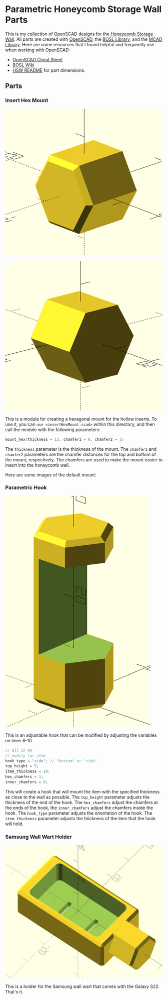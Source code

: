 # Parametric Honeycomb Storage Wall Parts

This is my collection of OpenSCAD designs for the [Honeycomb Storage Wall](https://www.printables.com/model/152592-honeycomb-storage-wall). All parts are created with [OpenSCAD](https://openscad.org/), the [BOSL Library](https://github.com/revarbat/BOSL), and the [MCAD Library](https://github.com/openscad/MCAD). Here are some resources that I found helpful and frequently use when working with OpenSCAD:

* [OpenSCAD Cheat Sheet](https://openscad.org/cheatsheet/index.html)
* [BOSL Wiki](https://github.com/revarbat/BOSL/wiki)
* [HSW README](https://www.printables.com/model/152592-honeycomb-storage-wall) for part dimensions.

## Parts

### Insert Hex Mount

![Hex Mount Front](images/hex_mount_front.png)

![Hex Mount Back](images/hex_mount_back.png)

This is a module for creating a hexagonal mount for the hollow inserts. To use it, you can `use <insertHexMount.scad>` within this directory, and then call the module with the following parameters:

```c
mount_hex(thickness = 12, chamfer1 = 0, chamfer2 = 1)
```

The `thickness` parameter is the thickness of the mount. The `chamfer1` and `chamfer2` parameters are the chamfer distances for the top and bottom of the mount, respectively. The chamfers are used to make the mount easier to insert into the honeycomb wall.

Here are some images of the default mount:

### Parametric Hook

![Parametric Hook](images/parametric_hook.png)

This is an adjustable hook that can be modified by adjusting the variables on lines 6-10.

```c
// all in mm
// modify for item
hook_type = "side"; // "bottom" or "side"
top_height = 5;
item_thickness = 19;
hex_chamfers = 1;
inner_chamfers = 0;
```

This will create a hook that will mount the item with the specified thickness as close to the wall as possible. The `top_height` parameter adjusts the thickness of the end of the hook. The `hex_chamfers` adjust the chamfers at the ends of the hook, the `inner_chamfers` adjust the chamfers inside the hook. The `hook_type` parameter adjusts the orientation of the hook. The `item_thickness` parameter adjusts the thickness of the item that the hook will hold.

### Samsung Wall Wart Holder

![Wall wart holder](images/wallwart_holder.png)

This is a holder for the Samsung wall wart that comes with the Galaxy S22. That's it.


